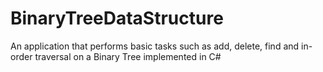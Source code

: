 # BinaryTreeDataStructure
An application that performs basic tasks such as add, delete, find and in-order traversal on a Binary Tree implemented in C#
